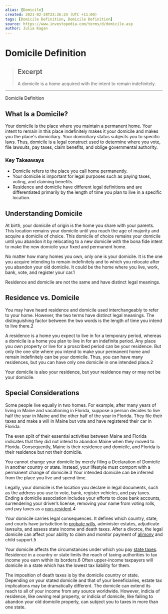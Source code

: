 ```yaml
---
alias: [Domicile]
created: 2021-02-28T23:26:24 (UTC +11:00)
tags: [Domicile Definition, Domicile Definition]
source: https://www.investopedia.com/terms/d/domicile.asp
author: Julia Kagan
---
```


# Domicile Definition

> ## Excerpt
> A domicile is a home acquired with the intent to remain indefinitely.

---

Domicile Definition
## What Is a Domicile?

Your domicile is the place where you maintain a permanent home. Your intent to remain in this place indefinitely makes it your domicile and makes you the place's domiciliary. Your domiciliary status subjects you to specific laws. Thus, domicile is a legal construct used to determine where you vote, file lawsuits, pay taxes, claim benefits, and oblige governmental authority.

### Key Takeaways

-   Domicile refers to the place you call home permanently.
-   Your domicile is important for legal purposes such as paying taxes, voting, and claiming benefits.
-   Residence and domicile have different legal definitions and are differentiated primarily by the length of time you plan to live in a specific location.

## Understanding Domicile

At birth, your domicile of origin is the home you share with your parents. This location remains your domicile until you reach the age of majority and acquire a domicile of choice. This domicile of choice remains your domicile until you abandon it by relocating to a new domicile with the bona fide intent to make the new domicile your fixed and permanent home. 

No matter how many homes you own, only one is your domicile. It is the one you acquire intending to remain indefinitely and to which you relocate after you abandon your old domicile. It could be the home where you live, work, bank, vote, and register your car.1

Residence and domicile are not the same and have distinct legal meanings.

## Residence vs. Domicile

You may have heard residence and domicile used interchangeably to refer to your home. However, the two terms have distinct legal meanings. The distinguishing factor between the two words is the length of time you intend to live there.2

A residence is a home you expect to live in for a temporary period, whereas a domicile is a home you plan to live in for an indefinite period. Any place you own property or live for a proscribed period can be your residence. But only the one site where you intend to make your permanent home and remain indefinitely can be your domicile. Thus, you can have many residences, but you can have only one domicile in one intended place.2

Your domicile is also your residence, but your residence may or may not be your domicile.

## Special Considerations

Some people live equally in two homes. For example, after many years of living in Maine and vacationing in Florida, suppose a person decides to live half the year in Maine and the other half of the year in Florida. They file their taxes and make a will in Maine but vote and have registered their car in Florida.

The even split of their essential activities between Maine and Florida indicates that they did not intend to abandon Maine when they moved to Florida. Consequently, Maine is their residence and domicile, and Florida is their residence but not their domicile.

You cannot change your domicile by merely filing a Declaration of Domicile in another country or state. Instead, your lifestyle must comport with a permanent change of domicile.3 Your intended domicile can be inferred from the place you live and spend time.

Legally, your domicile is the location you declare in legal documents, such as the address you use to vote, bank, register vehicles, and pay taxes. Ending a domicile association includes your efforts to close bank accounts, surrendering your driver’s license, removing your name from voting rolls, and pay taxes as a [non-resident](https://www.investopedia.com/terms/r/nonresident.asp).4

Your domicile carries legal consequences. It defines which country, state, and courts have jurisdiction to [probate wills](https://www.investopedia.com/terms/p/probate.asp), administer estates, adjudicate lawsuits, and assess state income and death taxes. After a divorce, the legal domicile can affect your ability to claim and monitor payment of [alimony](https://www.investopedia.com/terms/a/alimony.asp) and child support.5

Your domicile affects the circumstances under which you pay [state taxes](https://www.investopedia.com/terms/state-income-tax.asp). Residence in a country or state limits the reach of taxing authorities to tax income you earn within its borders.6 Often upper-income taxpayers will domicile in a state which has the lowest tax liability for them.

The imposition of death taxes is by the domicile country or state. Depending on your stated domicile and that of your beneficiaries, estate tax implications may be dramatically different. The domicile can extend its reach to all of your income from any source worldwide. However, indicia of residence, like owning real property, or indicia of domicile, like failing to abandon your old domicile properly, can subject you to taxes in more than one state.
